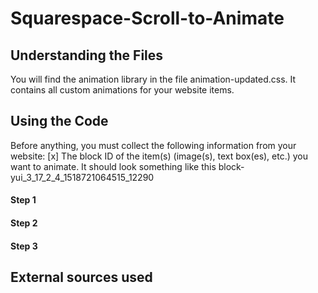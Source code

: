 # Squarespace-Scroll-to-Animate

## Understanding the Files

You will find the animation library in the file animation-updated.css. It contains all custom animations for your website items.

## Using the Code

Before anything, you must collect the following information from your website:
[x] The block ID of the item(s) (image(s), text box(es), etc.) you want to animate. It should look something like this
block-yui_3_17_2_4_1518721064515_12290

#### Step 1

#### Step 2

#### Step 3

## External sources used
